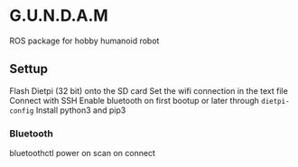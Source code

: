 # G.U.N.D.A.M
ROS package for hobby humanoid robot


## Settup

Flash Dietpi (32 bit) onto the SD card 
Set the wifi connection in the text file
Connect with SSH
Enable bluetooth on first bootup or later through `dietpi-config`
Install python3 and pip3

### Bluetooth
  bluetoothctl
  power on
  scan on
  connect <MAC address here>
